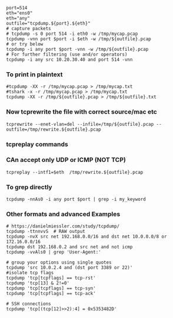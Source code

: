 ```
port=514
eth="ens0"
eth="any"
outfile="tcpdump.${port}.${eth}"
# capture packets
# tcpdump -s 0 port 514 -i eth0 -w /tmp/mycap.pcap 
tcpdump -vnn port $port -i $eth -w /tmp/${outfile}.pcap
# or try below
tcpdump -i any port $port -vnn -w /tmp/${outfile}.pcap
# For further filtering (use and/or operators)
tcpdump -i any src 10.20.30.40 and port 514 -vnn
```

### To print in plaintext
```
#tcpdump -XX -r /tmp/mycap.pcap > /tmp/mycap.txt
#tshark -x -r /tmp/mycap.pcap > /tmp/mycap.txt
tcpdump -XX -r /tmp/${outfile}.pcap > /tmp/${outfile}.txt
```

###  Now tcprewrite the file with correct source/mac etc
```
tcprewrite --enet-vlan=del --infile=/tmp/${outfile}.pcap --outfile=/tmp/rewrite.${outfile}.pcap
```

### tcpreplay commands
### CAn accept only UDP or ICMP  (NOT TCP)
```
tcpreplay --intf1=$eth  /tmp/rewrite.${outfile}.pcap
```

### To grep directly
```
tcpdump -nnAs0 -i any port $port | grep -i my_keyword  
```

### Other formats and advanced Examples
```
# https://danielmiessler.com/study/tcpdump/
tcpdump -ttnnvvS  # RAW output
tcpdump -nvX src net 192.168.0.0/16 and dst net 10.0.0.0/8 or 172.16.0.0/16
tcpdump dst 192.168.0.2 and src net and not icmp
tcpdump -vvAls0 | grep 'User-Agent:'

# group your options using single quotes
tcpdump 'src 10.0.2.4 and (dst port 3389 or 22)'
#isolate tcp flags
tcpdump 'tcp[tcpflags] == tcp-rst'
tcpdump 'tcp[13] & 2!=0'
tcpdump 'tcp[tcpflags] == tcp-syn'
tcpdump 'tcp[tcpflags] == tcp-ack'

# SSH connections
tcpdump 'tcp[(tcp[12]>>2):4] = 0x5353482D'

```

